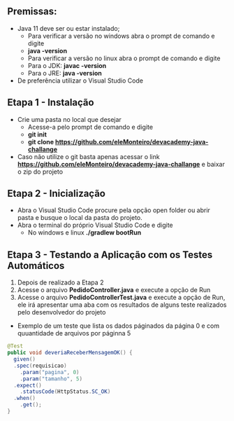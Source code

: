 ## Premissas:
- Java 11 deve ser ou estar instalado;
  -  Para  verificar a versão no windows abra o prompt de comando e digite
    - **java -version**
  -  Para verificar a versão no  linux abra o prompt de comando e digite
    - Para o JDK: **javac -version**
    - Para o JRE: **java -version**
- De preferência  utilizar o Visual Studio Code

## Etapa 1 - Instalação
- Crie uma pasta no local que desejar
  -  Acesse-a pelo prompt de comando e digite
    -    **git init**
    -    **git clone https://github.com/eleMonteiro/devacademy-java-challange**
-  Caso não utilize o git basta apenas acessar o link **https://github.com/eleMonteiro/devacademy-java-challange** e baixar o zip do projeto

## Etapa 2 - Inicialização
- Abra o Visual Studio Code procure pela opção open folder ou abrir pasta e busque o local da pasta do projeto.
- Abra o terminal do próprio Visual Studio Code e digite
  - No windows e linux **./gradlew bootRun**

## Etapa 3 - Testando a Aplicação com os Testes Automáticos
1. Depois de realizado a Etapa 2
2. Acesse o arquivo **PedidoController.java** e execute a opção de Run
3. Acesse o arquivo **PedidoControllerTest.java** e execute a opção de Run, ele irá apresentar uma aba com os resultados de alguns teste realizados pelo desenvolvedor do projeto
- Exemplo de um teste que lista os dados páginados da página 0 e com quuantidade de arquivos por páginna 5
```java
@Test
public void deveriaReceberMensagemOK() {
  given()
  .spec(requisicao)
    .param("pagina", 0)
    .param("tamanho", 5)
  .expect()
    .statusCode(HttpStatus.SC_OK)
  .when()
    .get();
}
```

